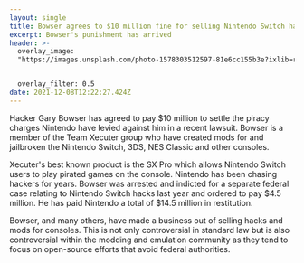 ```yaml
---
layout: single
title: Bowser agrees to $10 million fine for selling Nintendo Switch hacks
excerpt: Bowser's punishment has arrived
header: >-
  overlay_image:
  "https://images.unsplash.com/photo-1578303512597-81e6cc155b3e?ixlib=rb-1.2.1&ixid=MnwxMjA3fDB8MHxwaG90by1wYWdlfHx8fGVufDB8fHx8&auto=format&fit=crop&w=1170&q=80"


  overlay_filter: 0.5
date: 2021-12-08T12:22:27.424Z
---
```

Hacker Gary Bowser has agreed to pay $10 million to settle the piracy charges Nintendo have levied against him in a recent lawsuit. Bowser is a member of the Team Xecuter group who have created mods for and jailbroken the Nintendo Switch, 3DS, NES Classic and other consoles.

Xecuter's best known product is the SX Pro which allows Nintendo Switch users to play pirated games on the console. Nintendo has been chasing hackers for years. Bowser was arrested and indicted for a separate federal case relating to Nintendo Switch hacks last year and ordered to pay $4.5 million. He has paid Nintendo a total of $14.5 million in restitution.

Bowser, and many others, have made a business out of selling hacks and mods for consoles. This is not only controversial in standard law but is also controversial within the modding and emulation community as they tend to focus on open-source efforts that avoid federal authorities.
